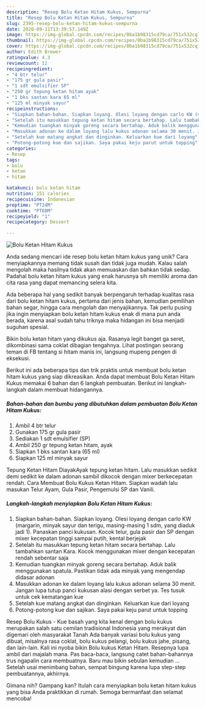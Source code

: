 ```yaml
---
description: "Resep Bolu Ketan Hitam Kukus, Sempurna"
title: "Resep Bolu Ketan Hitam Kukus, Sempurna"
slug: 2395-resep-bolu-ketan-hitam-kukus-sempurna
date: 2020-09-11T13:39:57.149Z
image: https://img-global.cpcdn.com/recipes/0ba1b98315cd79ca/751x532cq70/bolu-ketan-hitam-kukus-foto-resep-utama.jpg
thumbnail: https://img-global.cpcdn.com/recipes/0ba1b98315cd79ca/751x532cq70/bolu-ketan-hitam-kukus-foto-resep-utama.jpg
cover: https://img-global.cpcdn.com/recipes/0ba1b98315cd79ca/751x532cq70/bolu-ketan-hitam-kukus-foto-resep-utama.jpg
author: Edith Brewer
ratingvalue: 4.3
reviewcount: 12
recipeingredient:
- "4 btr telur"
- "175 gr gula pasir"
- "1 sdt emulsifier SP"
- "250 gr tepung ketan hitam ayak"
- "1 bks santan kara 65 ml"
- "125 ml minyak sayur"
recipeinstructions:
- "Siapkan bahan-bahan. Siapkan loyang. Olesi loyang dengan carlo KW (margarin, minyak sayur dan terigu, masing-masing 1 sdm, yang diaduk jadi 1). Panaskan panci kukusan. Kocok telur, gula pasir dan SP dengan mixer kecepatan tinggi sampai putih, kental berjejak"
- "Setelah itu masukkan tepung ketan hitam secara bertahap. Lalu tambahkan santan Kara. Kocok menggunakan mixer dengan kecepatan rendah sebentar saja"
- "Kemudian tuangkan minyak goreng secara bertahap. Aduk balik menggunakan spatula. Pastikan tidak ada minyak yang mengendap didasar adonan"
- "Masukkan adonan ke dalam loyang lalu kukus adonan selama 30 menit. Jangan lupa tutup panci kukusan alasi dengan serbet ya. Tes tusuk untuk cek kematangan kue"
- "Setelah kue matang angkat dan dinginkan. Keluarkan kue dari loyang"
- "Potong-potong kue dan sajikan. Saya pakai keju parut untuk topping"
categories:
- Resep
tags:
- bolu
- ketan
- hitam

katakunci: bolu ketan hitam 
nutrition: 151 calories
recipecuisine: Indonesian
preptime: "PT24M"
cooktime: "PT60M"
recipeyield: "1"
recipecategory: Dessert

---
```



![Bolu Ketan Hitam Kukus](https://img-global.cpcdn.com/recipes/0ba1b98315cd79ca/751x532cq70/bolu-ketan-hitam-kukus-foto-resep-utama.jpg)

Anda sedang mencari ide resep bolu ketan hitam kukus yang unik? Cara menyiapkannya memang tidak susah dan tidak juga mudah. Kalau salah mengolah maka hasilnya tidak akan memuaskan dan bahkan tidak sedap. Padahal bolu ketan hitam kukus yang enak harusnya sih memiliki aroma dan cita rasa yang dapat memancing selera kita.

Ada beberapa hal yang sedikit banyak berpengaruh terhadap kualitas rasa dari bolu ketan hitam kukus, pertama dari jenis bahan, kemudian pemilihan bahan segar, hingga cara mengolah dan menyajikannya. Tak perlu pusing jika ingin menyiapkan bolu ketan hitam kukus enak di mana pun anda berada, karena asal sudah tahu triknya maka hidangan ini bisa menjadi suguhan spesial.

Bikin bolu ketan hitam yang dikukus aja. Rasanya legit banget ga seret, dikombinasi sama coklat dibagian tengahnya. Lihat postingan seorang teman di FB tentang si hitam manis ini, langsung mupeng pengen di eksekusi.


Berikut ini ada beberapa tips dan trik praktis untuk membuat bolu ketan hitam kukus yang siap dikreasikan. Anda dapat membuat Bolu Ketan Hitam Kukus memakai 6 bahan dan 6 langkah pembuatan. Berikut ini langkah-langkah dalam membuat hidangannya.

<!--inarticleads1-->

##### Bahan-bahan dan bumbu yang dibutuhkan dalam pembuatan Bolu Ketan Hitam Kukus:

1. Ambil 4 btr telur
1. Gunakan 175 gr gula pasir
1. Sediakan 1 sdt emulsifier (SP)
1. Ambil 250 gr tepung ketan hitam, ayak
1. Siapkan 1 bks santan kara (65 ml)
1. Siapkan 125 ml minyak sayur


Tepung Ketan Hitam DiayakAyak tepung ketan hitam. Lalu masukkan sedikit demi sedikit ke dalam adonan sambil dikocok dengan mixer berkecepatan rendah. Cara Membuat Bolu Kukus Ketan Hitam. Siapkan wadah lalu masukan Telur Ayam, Gula Pasir, Pengemulsi SP dan Vanili. 

<!--inarticleads2-->

##### Langkah-langkah menyiapkan Bolu Ketan Hitam Kukus:

1. Siapkan bahan-bahan. Siapkan loyang. Olesi loyang dengan carlo KW (margarin, minyak sayur dan terigu, masing-masing 1 sdm, yang diaduk jadi 1). Panaskan panci kukusan. Kocok telur, gula pasir dan SP dengan mixer kecepatan tinggi sampai putih, kental berjejak
1. Setelah itu masukkan tepung ketan hitam secara bertahap. Lalu tambahkan santan Kara. Kocok menggunakan mixer dengan kecepatan rendah sebentar saja
1. Kemudian tuangkan minyak goreng secara bertahap. Aduk balik menggunakan spatula. Pastikan tidak ada minyak yang mengendap didasar adonan
1. Masukkan adonan ke dalam loyang lalu kukus adonan selama 30 menit. Jangan lupa tutup panci kukusan alasi dengan serbet ya. Tes tusuk untuk cek kematangan kue
1. Setelah kue matang angkat dan dinginkan. Keluarkan kue dari loyang
1. Potong-potong kue dan sajikan. Saya pakai keju parut untuk topping


Resep Bolu Kukus - Kue basah yang kita kenal dengan bolu kukus merupakan salah satu cemilan tradisional Indonesia yang merakyat dan digemari oleh masyarakat Tanah Ada banyak variasi bolu kukus yang dibuat, misalnya rasa coklat, bolu kukus pelangi, bolu kukus jahe, pisang, dan lain-lain. Kali ini nyoba bikin Bolu kukus Ketan Hitam. Resepnya lupa ambil dari majalah mana. Pas baca-baca, langsung catet bahan-bahannya trus ngapalin cara membuatnya. Baru mau bikin sebulan kemudian … Setelah usai menimbang bahan, sempat bingung karena lupa step-step pembuatannya, akhirnya. 

Gimana nih? Gampang kan? Itulah cara menyiapkan bolu ketan hitam kukus yang bisa Anda praktikkan di rumah. Semoga bermanfaat dan selamat mencoba!
